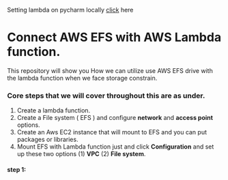 Setting lambda on pycharm locally [click](https://www.jetbrains.com/pycharm/guide/tutorials/intro-aws/setup/) here
# Connect AWS EFS with AWS Lambda function.
This repository will show you How we can utilize use AWS EFS drive with the lambda function when we face storage constrain. 

### Core steps that we will cover throughout this are as under.
1. Create a lambda function.
2. Create a File system ( EFS ) and configure **network** and **access point** options.
3. Create an Aws EC2 instance that will mount to EFS  and you can put packages or libraries.
4. Mount EFS with Lambda function just and click **Configuration** and set up these two options (1) **VPC** (2) **File system**.


#### step 1:
